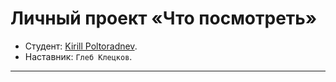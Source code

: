 # Личный проект «Что посмотреть»

* Студент: [Kirill Poltoradnev](https://up.htmlacademy.ru/univer-nodejs-urfu/1/user/2231097).
* Наставник: `Глеб Клецков`.

___
